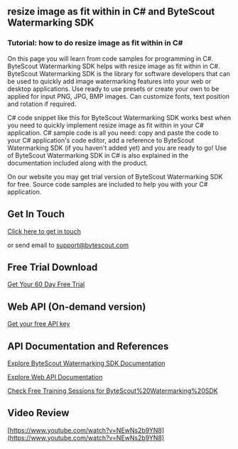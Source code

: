 ## resize image as fit within in C# and ByteScout Watermarking SDK

### Tutorial: how to do resize image as fit within in C#

On this page you will learn from code samples for programming in C#. ByteScout Watermarking SDK helps with resize image as fit within in C#. ByteScout Watermarking SDK is the library for software developers that can be used to quickly add image watermarking features into your web or desktop applications. Use ready to use presets or create your own to be applied for input PNG, JPG, BMP images. Can customize fonts, text position and rotation if required.

C# code snippet like this for ByteScout Watermarking SDK works best when you need to quickly implement resize image as fit within in your C# application. C# sample code is all you need: copy and paste the code to your C# application's code editor, add a reference to ByteScout Watermarking SDK (if you haven't added yet) and you are ready to go! Use of ByteScout Watermarking SDK in C# is also explained in the documentation included along with the product.

On our website you may get trial version of ByteScout Watermarking SDK for free. Source code samples are included to help you with your C# application.

## Get In Touch

[Click here to get in touch](https://bytescout.zendesk.com/hc/en-us/requests/new?subject=ByteScout%20Watermarking%20SDK%20Question)

or send email to [support@bytescout.com](mailto:support@bytescout.com?subject=ByteScout%20Watermarking%20SDK%20Question) 

## Free Trial Download

[Get Your 60 Day Free Trial](https://bytescout.com/download/web-installer?utm_source=github-readme)

## Web API (On-demand version)

[Get your free API key](https://pdf.co/documentation/api?utm_source=github-readme)

## API Documentation and References

[Explore ByteScout Watermarking SDK Documentation](https://bytescout.com/documentation/index.html?utm_source=github-readme)

[Explore Web API Documentation](https://pdf.co/documentation/api?utm_source=github-readme)

[Check Free Training Sessions for ByteScout%20Watermarking%20SDK](https://academy.bytescout.com/)

## Video Review

[https://www.youtube.com/watch?v=NEwNs2b9YN8](https://www.youtube.com/watch?v=NEwNs2b9YN8)